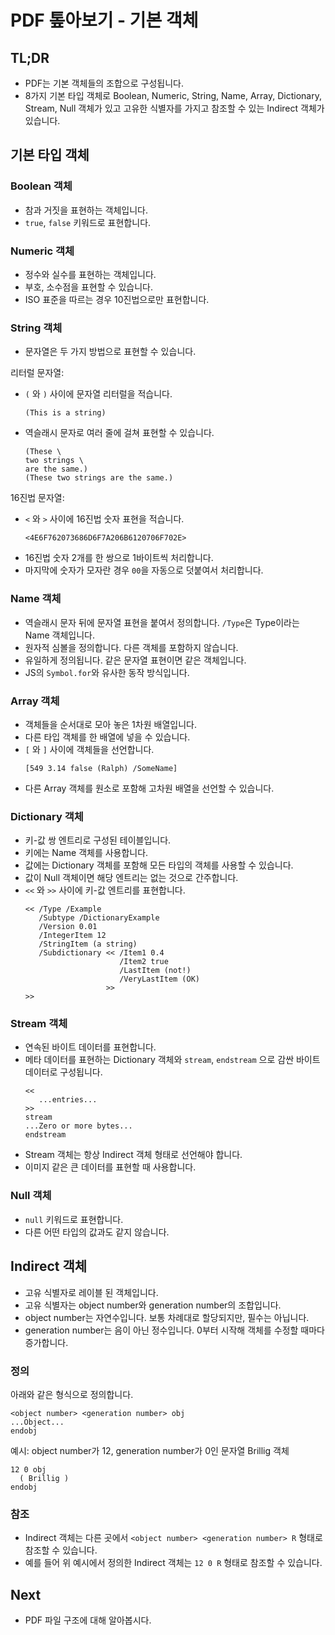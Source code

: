 # PDF 톺아보기 - 기본 객체

## TL;DR

- PDF는 기본 객체들의 조합으로 구성됩니다.
- 8가지 기본 타입 객체로 Boolean, Numeric, String, Name, Array, Dictionary, Stream, Null 객체가 있고
  고유한 식별자를 가지고 참조할 수 있는 Indirect 객체가 있습니다.

## 기본 타입 객체

### Boolean 객체

- 참과 거짓을 표현하는 객체입니다.
- `true`, `false` 키워드로 표현합니다.

### Numeric 객체

- 정수와 실수를 표현하는 객체입니다.
- 부호, 소수점을 표현할 수 있습니다.
- ISO 표준을 따르는 경우 10진법으로만 표현합니다.

### String 객체

- 문자열은 두 가지 방법으로 표현할 수 있습니다.

리터럴 문자열:

- `(` 와 `)` 사이에 문자열 리터럴을 적습니다.
  ```text
  (This is a string)
  ```
- 역슬래시 문자로 여러 줄에 걸쳐 표현할 수 있습니다.
  ```text
  (These \
  two strings \
  are the same.)
  (These two strings are the same.)
  ```

16진법 문자열:

- `<` 와 `>` 사이에 16진법 숫자 표현을 적습니다.
  ```text
  <4E6F762073686D6F7A206B6120706F702E>
  ```
- 16진법 숫자 2개를 한 쌍으로 1바이트씩 처리합니다.
- 마지막에 숫자가 모자란 경우 `00`을 자동으로 덧붙여서 처리합니다.

### Name 객체

- 역슬래시 문자 뒤에 문자열 표현을 붙여서 정의합니다. `/Type`은 Type이라는 Name 객체입니다.
- 원자적 심볼을 정의합니다. 다른 객체를 포함하지 않습니다.
- 유일하게 정의됩니다. 같은 문자열 표현이면 같은 객체입니다.
- JS의 `Symbol.for`와 유사한 동작 방식입니다.

### Array 객체

- 객체들을 순서대로 모아 놓은 1차원 배열입니다.
- 다른 타입 객체를 한 배열에 넣을 수 있습니다.
- `[` 와 `]` 사이에 객체들을 선언합니다.
  ```text
  [549 3.14 false (Ralph) /SomeName]
  ```
- 다른 Array 객체를 원소로 포함해 고차원 배열을 선언할 수 있습니다.

### Dictionary 객체

- 키-값 쌍 엔트리로 구성된 테이블입니다.
- 키에는 Name 객체를 사용합니다.
- 값에는 Dictionary 객체를 포함해 모든 타입의 객체를 사용할 수 있습니다.
- 값이 Null 객체이면 해당 엔트리는 없는 것으로 간주합니다.
- `<<` 와 `>>` 사이에 키-값 엔트리를 표현합니다.
  ```text
  << /Type /Example
     /Subtype /DictionaryExample
     /Version 0.01
     /IntegerItem 12
     /StringItem (a string)
     /Subdictionary << /Item1 0.4
                       /Item2 true
                       /LastItem (not!)
                       /VeryLastItem (OK)
                    >>
  >>
  ```

### Stream 객체

- 연속된 바이트 데이터를 표현합니다.
- 메타 데이터를 표현하는 Dictionary 객체와 `stream`, `endstream` 으로 감싼 바이트 데이터로 구성됩니다.
  ```text
  <<
     ...entries...
  >>
  stream
  ...Zero or more bytes...
  endstream
  ```
- Stream 객체는 항상 Indirect 객체 형태로 선언해야 합니다.
- 이미지 같은 큰 데이터를 표현할 때 사용합니다.

### Null 객체

- `null` 키워드로 표현합니다.
- 다른 어떤 타입의 값과도 같지 않습니다.

## Indirect 객체

- 고유 식별자로 레이블 된 객체입니다.
- 고유 식별자는 object number와 generation number의 조합입니다.
- object number는 자연수입니다. 보통 차례대로 할당되지만, 필수는 아닙니다.
- generation number는 음이 아닌 정수입니다. 0부터 시작해 객체를 수정할 때마다 증가합니다.

### 정의

아래와 같은 형식으로 정의합니다.

```text
<object number> <generation number> obj
...Object...
endobj
```

예시: object number가 12, generation number가 0인 문자열 Brillig 객체

```text
12 0 obj
  ( Brillig )
endobj
```

### 참조

- Indirect 객체는 다른 곳에서 `<object number> <generation number> R` 형태로 참조할 수 있습니다.
- 예를 들어 위 예시에서 정의한 Indirect 객체는 `12 0 R` 형태로 참조할 수 있습니다.

## Next

- PDF 파일 구조에 대해 알아봅시다.
